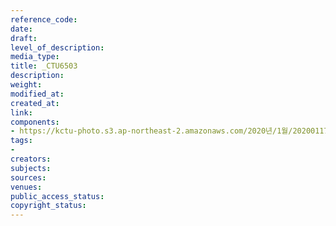 ```yaml
---
reference_code: 
date: 
draft: 
level_of_description: 
media_type: 
title: _CTU6503
description: 
weight: 
modified_at: 
created_at: 
link: 
components:
- https://kctu-photo.s3.ap-northeast-2.amazonaws.com/2020년/1월/20200117_경마기수+문중원+열사+문재해결+촉구+오체투지+1일차/_CTU6503.jpg
tags:
- 
creators: 
subjects: 
sources: 
venues: 
public_access_status: 
copyright_status: 
---
```

